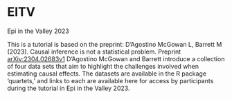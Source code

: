 # EITV
Epi in the Valley 2023

This is a tutorial is based on the preprint:
D’Agostino McGowan L, Barrett M (2023). Causal inference is not a statistical problem. Preprint <arXiv:2304.02683v1>
D’Agostino McGowan and Barrett introduce a collection of four data sets that aim to highlight the challenges involved when estimating causal effects.
The datasets are available in the R package ‘quartets,’ and links to each are available here for access by participants during the tutorial in Epi in the Valley 2023.
